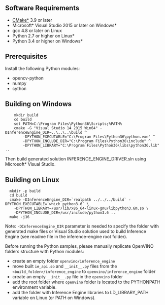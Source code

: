 ## Software Requirements
- [CMake\*](https://cmake.org/download/) 3.9 or later
- Microsoft\* Visual Studio 2015 or later on Windows\*
- gcc 4.8 or later on Linux
- Python 2.7 or higher on Linux\*
- Python 3.4 or higher on Windows\*

## Prerequisites

Install the following Python modules:
- opencv-python
- numpy
- cython

## Building on Windows
```shellscript
	mkdir build
	cd build
	set PATH=C:\Program Files\Python36\Scripts;%PATH%
	cmake -G "Visual Studio 14 2015 Win64" -DInferenceEngine_DIR=..\..\..\build ^
		-DPYTHON_EXECUTABLE="C:\Program Files\Python36\python.exe" ^
		-DPYTHON_INCLUDE_DIR="C:\Program Files\Python36\include" ^
		-DPYTHON_LIBRARY="C:\Program Files\Python36\libs\python36.lib" ..
```

Then build generated solution INFERENCE_ENGINE_DRIVER.sln using Microsoft\* Visual Studio.

## Building on Linux

```shellscript
  mkdir -p build
  cd build
  cmake -DInferenceEngine_DIR=`realpath ../../../build` -DPYTHON_EXECUTABLE=`which python3.6` \
  	-DPYTHON_LIBRARY=/usr/lib/x86_64-linux-gnu/libpython3.6m.so \
  	-DPYTHON_INCLUDE_DIR=/usr/include/python3.6 ..
  make -j16
```

Note: `-DInferenceEngine_DIR` parameter is needed to specify the folder with generated make files or Visual Studio solution used to build Inference Engine (see readme file in the inference-engine root folder).

Before running the Python samples, please manually replicate OpenVINO folders structure with Python modules:
- create an empty folder `openvino/inference_engine`
- move built `ie_api.so` and `__init__.py` files from the `<build_folder>/inference_engine` to `openvino/inference_engine` folder
- create an empty `__init__.py` file in the `openvino` folder
- add the root folder where `openvino` folder is located to the PYTHONPATH environment variable.
- add the folder with Inference Engine libraries to LD_LIBRARY_PATH variable on Linux (or PATH on Windows).
